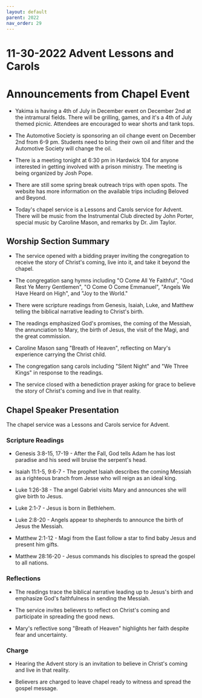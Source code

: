 ```yaml
---
layout: default
parent: 2022
nav_order: 29
---
```


# 11-30-2022 Advent Lessons and Carols



# Announcements from Chapel Event

- Yakima is having a 4th of July in December event on December 2nd at the intramural fields. There will be grilling, games, and it's a 4th of July themed picnic. Attendees are encouraged to wear shorts and tank tops.

- The Automotive Society is sponsoring an oil change event on December 2nd from 6-9 pm. Students need to bring their own oil and filter and the Automotive Society will change the oil. 

- There is a meeting tonight at 6:30 pm in Hardwick 104 for anyone interested in getting involved with a prison ministry. The meeting is being organized by Josh Pope.

- There are still some spring break outreach trips with open spots. The website has more information on the available trips including Beloved and Beyond. 

- Today's chapel service is a Lessons and Carols service for Advent. There will be music from the Instrumental Club directed by John Porter, special music by Caroline Mason, and remarks by Dr. Jim Taylor.


## Worship Section Summary

- The service opened with a bidding prayer inviting the congregation to receive the story of Christ's coming, live into it, and take it beyond the chapel. 

- The congregation sang hymns including "O Come All Ye Faithful", "God Rest Ye Merry Gentlemen", "O Come O Come Emmanuel", "Angels We Have Heard on High", and "Joy to the World."

- There were scripture readings from Genesis, Isaiah, Luke, and Matthew telling the biblical narrative leading to Christ's birth. 

- The readings emphasized God's promises, the coming of the Messiah, the annunciation to Mary, the birth of Jesus, the visit of the Magi, and the great commission.

- Caroline Mason sang "Breath of Heaven", reflecting on Mary's experience carrying the Christ child. 

- The congregation sang carols including "Silent Night" and "We Three Kings" in response to the readings.

- The service closed with a benediction prayer asking for grace to believe the story of Christ's coming and live in that reality.


## Chapel Speaker Presentation

The chapel service was a Lessons and Carols service for Advent. 

### Scripture Readings

- Genesis 3:8-15, 17-19 - After the Fall, God tells Adam he has lost paradise and his seed will bruise the serpent's head.

- Isaiah 11:1-5, 9:6-7 - The prophet Isaiah describes the coming Messiah as a righteous branch from Jesse who will reign as an ideal king. 

- Luke 1:26-38 - The angel Gabriel visits Mary and announces she will give birth to Jesus.

- Luke 2:1-7 - Jesus is born in Bethlehem. 

- Luke 2:8-20 - Angels appear to shepherds to announce the birth of Jesus the Messiah.

- Matthew 2:1-12 - Magi from the East follow a star to find baby Jesus and present him gifts. 

- Matthew 28:16-20 - Jesus commands his disciples to spread the gospel to all nations.

### Reflections

- The readings trace the biblical narrative leading up to Jesus's birth and emphasize God's faithfulness in sending the Messiah.

- The service invites believers to reflect on Christ's coming and participate in spreading the good news.

- Mary's reflective song "Breath of Heaven" highlights her faith despite fear and uncertainty.

### Charge

- Hearing the Advent story is an invitation to believe in Christ's coming and live in that reality. 

- Believers are charged to leave chapel ready to witness and spread the gospel message.